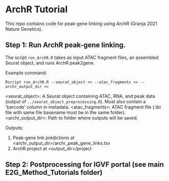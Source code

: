 # ArchR Tutorial

This repo contains code for peak-gene linking using ArchR (Granja 2021 Nature Genetics).

## Step 1: Run ArchR peak-gene linking.

The script `run_ArchR.R` takes as input ATAC fragment files, an assembled Seurat object, and runs ArchR peak2gene.

Example command: 

`Rscript run_ArchR.R --seurat_object <> --atac_fragments <> --archr_output_dir <>`

<seurat_object>: A Seurat object containing ATAC, RNA, and peak data (output of `../seurat_object_preprocessing.R`). Must also contain a 'barcode' column in metadata.
<atac_fragments>: ATAC fragment file (.tbi file with same file basename must be in the same folder).
<archr_output_dir>: Path to folder where outputs will be saved.
                    
Outputs: 

1) Peak-gene link predictions at <archr_output_dir>/archr_peak_gene_links.tsv
2) ArchR project at <output_dir>/project

## Step 2: Postprocessing for IGVF portal (see main E2G_Method_Tutorials folder)
